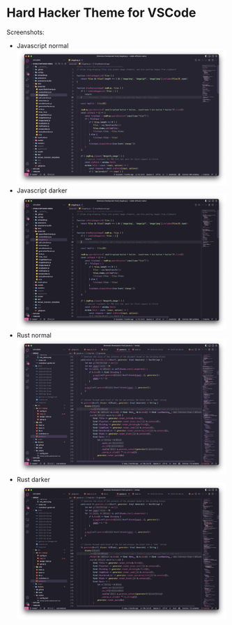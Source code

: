 # Hard Hacker Theme for VSCode

Screenshots:
* Javascript normal
![Javascript normal](screenshots/js-normal.png)
* Javascript darker
![Javascript normal](screenshots/js-darker.png)
* Rust normal
![Javascript normal](screenshots/rust-normal.png)
* Rust darker
![Javascript normal](screenshots/rust-darker.png)

